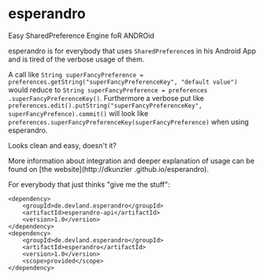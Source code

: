 esperandro
==========

Easy SharedPreference Engine foR ANDROid

esperandro is for everybody that uses `SharedPreference`s in his Android App and is tired of the verbose usage of them.

A call like `String superFancyPreference = preferences.getString("superFancyPreferenceKey",
"default value")` would reduce to `String superFancyPreference = preferences
.superFancyPreferenceKey()`.
Furthermore a verbose put like `preferences.edit().putString("superFancyPreferenceKey",
superFancyPrefence).commit()` will look like `preferences.superFancyPreferenceKey(superFancyPreference)` when using
esperandro.

Looks clean and easy, doesn't it?

More information about integration and deeper explanation of usage can be found on [the website](http://dkunzler
.github.io/esperandro).

For everybody that just thinks "give me the stuff":

    <dependency>
        <groupId>de.devland.esperandro</groupId>
        <artifactId>esperandro-api</artifactId>
        <version>1.0</version>
    </dependency>
    <dependency>
        <groupId>de.devland.esperandro</groupId>
        <artifactId>esperandro</artifactId>
        <version>1.0</version>
        <scope>provided</scope>
    </dependency>
